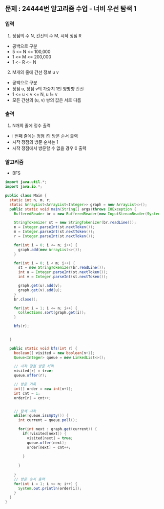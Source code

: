 ## 문제 : 24444번 알고리즘 수업 - 너비 우선 탐색 1

### 입력
1. 정점의 수 N, 간선의 수 M, 시작 정점 R
- 공백으로 구분 
- 5 <= N <= 100,000
- 1 <= M <= 200,000
- 1 <= R <= N 
2. M개의 줄에 간선 정보 u v
- 공백으로 구분 
- 정점 u, 정점 v의 가중치 1인 양방향 간선
- 1 <= u < v <= N, u != v
- 모든 간선의 (u, v) 쌍의 값은 서로 다름

### 출력 
1. N개의 줄에 정수 출력 
- i 번째 줄에는 정점 i의 방문 순서 출력 
- 시작 정점의 방문 순서는 1 
- 시작 정점에서 방문할 수 없을 경우 0 출력 


### 알고리즘 
- BFS

```java
import java.util.*;
import java.io.*;

public class Main {
  static int n, m, r; 
  static ArrayList<ArrayList<Integer>> graph = new ArrayList<>(); 
  public static void main(String[] args)throws IOException {
    BufferedReader br = new BufferedReader(new InputStreamReader(System.in));

    StringTokenizer st = new StringTokenizer(br.readLine()); 
    n = Integer.parseInt(st.nextToken());
    m = Integer.parseInt(st.nextToken());
    r = Integer.parseInt(st.nextToken());

    for(int i = 0; i <= n; i++) {
      graph.add(new ArrayList<>()); 
    }

    for(int i = 0; i < m; i++) {
      st = new StringTokenizer(br.readLine()); 
      int u = Integer.parseInt(st.nextToken());
      int v = Integer.parseInt(st.nextToken()); 

      graph.get(u).add(v);
      graph.get(v).add(u);
    }
    br.close(); 

    for(int i = 1; i <= n; i++) {
      Collections.sort(graph.get(i));
    }

    bfs(r); 

    
  }

  public static void bfs(int r) {
    boolean[] visited = new boolean[n+1]; 
    Queue<Integer> queue = new LinkedList<>(); 

    // 시작 정점 방문 처리 
    visited[r] = true; 
    queue.offer(r); 

    // 방문 기록
    int[] order = new int[n+1];
    int cnt = 1;
    order[r] = cnt++; 


    // 탐색 시작 
    while(!queue.isEmpty()) {
      int current = queue.poll(); 

      for(int next : graph.get(current)) {
        if(!visited[next]) {
          visited[next] = true; 
          queue.offer(next);
          order[next] = cnt++; 
          
        }
        
      }
      
    }
    // 방문 순서 출력 
    for(int i = 1; i <= n; i++) {
      System.out.println(order[i]);
    }
  }
}
```